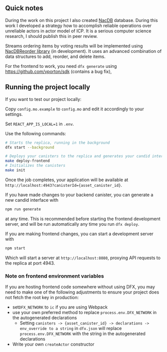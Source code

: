 ## Quick notes

During the work on this project I also created [NacDB](https://github.com/vporton/NacDB) database.
During this work I developed a strategy how to accomplish reliable operations over unreliable actors
in actor model of ICP. It is a serious computer science research, I should publish this in peer review.

Streams ordering items by voting results will be implemented using
[NacDBReorder library](https://github.com/vporton/NacDBReorder) (in development).
It uses an advanced combination of data structures to add, reorder, and delete items.

For the frontend to work, you need `dfx generate` using https://github.com/vporton/sdk (contains a bug fix),

## Running the project locally

If you want to test our project locally:

Copy `config.mo.example` to `config.mo` and edit it accordingly to your settings.

Set `REACT_APP_IS_LOCAL=1` in `.env`.

Use the following commands:

```bash
# Starts the replica, running in the background
dfx start --background

# Deploys your canisters to the replica and generates your candid interface
make deploy-frontend
# Initializes the canisters
make init
```

Once the job completes, your application will be available at `http://localhost:4943?canisterId={asset_canister_id}`.

If you have made changes to your backend canister, you can generate a new candid interface with

```bash
npm run generate
```

at any time. This is recommended before starting the frontend development server, and will be run automatically any time you run `dfx deploy`.

If you are making frontend changes, you can start a development server with

```bash
npm start
```

Which will start a server at `http://localhost:8080`, proxying API requests to the replica at port 4943.

### Note on frontend environment variables

If you are hosting frontend code somewhere without using DFX, you may need to make one of the following adjustments to ensure your project does not fetch the root key in production:

- set`DFX_NETWORK` to `ic` if you are using Webpack
- use your own preferred method to replace `process.env.DFX_NETWORK` in the autogenerated declarations
  - Setting `canisters -> {asset_canister_id} -> declarations -> env_override to a string` in `dfx.json` will replace `process.env.DFX_NETWORK` with the string in the autogenerated declarations
- Write your own `createActor` constructor
